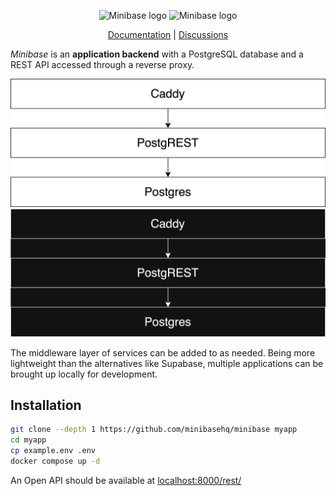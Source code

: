 <p align="center">
  <img alt="Minibase logo" height="35" src="https://github.com/minibasehq/minibase/blob/main/.images/logo-light.png?raw=true#gh-light-mode-only" />
  <img alt="Minibase logo" height="35" src="https://github.com/minibasehq/minibase/blob/main/.images/logo-dark.png?raw=true#gh-dark-mode-only" />
</p>

<p align="center">
  <a href="https://github.com/minibasehq/minibase/wiki">Documentation</a> |
  <a href="https://github.com/minibasehq/minibase/discussions">Discussions</a>
</p>

_Minibase_ is an **application backend** with a PostgreSQL database and a
REST API accessed through a reverse proxy.

<p align="center">
  <img alt="Architecture diagram" src="https://github.com/minibasehq/minibase/blob/main/.images/architecture-light.svg?raw=true#gh-light-mode-only" />
  <img alt="Architecture diagram" src="https://github.com/minibasehq/minibase/blob/main/.images/architecture-dark.svg?raw=true#gh-dark-mode-only" />
</p>

The middleware layer of services can be added to as needed. Being more
lightweight than the alternatives like Supabase, multiple applications can be
brought up locally for development.

## Installation

```sh
git clone --depth 1 https://github.com/minibasehq/minibase myapp
cd myapp
cp example.env .env
docker compose up -d
```

An Open API should be available at [localhost:8000/rest/](http://localhost:8000/rest/)

<!-- See the [full documentation](https://github.com/explodinglabs/minibase/wiki). -->
